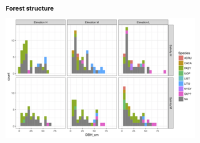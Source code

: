 ### Forest structure

![](https://github.com/PNNL-PREMIS/PREMIS-ghg/blob/master/diagnostics/tree_dbh.png)
